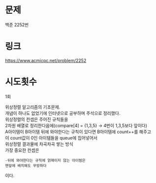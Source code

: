 # 문제
백준 2252번

# 링크
https://www.acmicpc.net/problem/2252

# 시도횟수
1회

위상정렬 알고리즘의 기초문제.  
개념이 하나도 없었기에 인터넷으로 공부하며 주석으로 정리했다.  
위상정렬의 컨셉은 주어진 규칙들을  
2차원 배열로 정리한다음에(compare[4] = {1,3,5} -> 4번이 1,3,5보다 앞이다)  
A아이템이 B아이템 뒤에 와야한다는 규칙이 있다면 B아이템에 count++를 해주고  
이 count값이 0인 아이템들을 queue에 집어넣어서  
위상정렬 결과물에 차곡차곡 쌓는 방식  
가장 중요한 컨셉은 
```
-뒤에 와야한다는 규칙에 얽매이지 않는 아이템은  
맨앞에 배치해도 무방하다
```
 이다.
